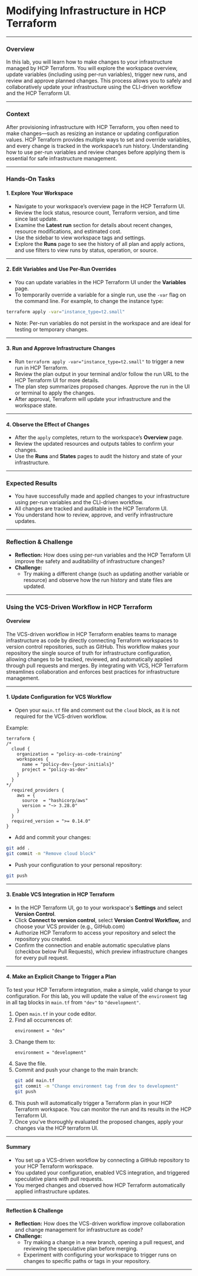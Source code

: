 # Modifying Infrastructure in HCP Terraform

---

### Overview

In this lab, you will learn how to make changes to your infrastructure managed by HCP Terraform. You will explore the workspace overview, update variables (including using per-run variables), trigger new runs, and review and approve planned changes. This process allows you to safely and collaboratively update your infrastructure using the CLI-driven workflow and the HCP Terraform UI.

---

### Context

After provisioning infrastructure with HCP Terraform, you often need to make changes—such as resizing an instance or updating configuration values. HCP Terraform provides multiple ways to set and override variables, and every change is tracked in the workspace’s run history. Understanding how to use per-run variables and review changes before applying them is essential for safe infrastructure management.

---

### Hands-On Tasks

#### 1. Explore Your Workspace

- Navigate to your workspace’s overview page in the HCP Terraform UI.
- Review the lock status, resource count, Terraform version, and time since last update.
- Examine the **Latest run** section for details about recent changes, resource modifications, and estimated cost.
- Use the sidebar to view workspace tags and settings.
- Explore the **Runs** page to see the history of all plan and apply actions, and use filters to view runs by status, operation, or source.

---

#### 2. Edit Variables and Use Per-Run Overrides

- You can update variables in the HCP Terraform UI under the **Variables** page.
- To temporarily override a variable for a single run, use the `-var` flag on the command line. For example, to change the instance type:

```sh
terraform apply -var="instance_type=t2.small"
```

- Note: Per-run variables do not persist in the workspace and are ideal for testing or temporary changes.

---

#### 3. Run and Approve Infrastructure Changes

- Run `terraform apply -var="instance_type=t2.small"` to trigger a new run in HCP Terraform.
- Review the plan output in your terminal and/or follow the run URL to the HCP Terraform UI for more details.
- The plan step summarizes proposed changes. Approve the run in the UI or terminal to apply the changes.
- After approval, Terraform will update your infrastructure and the workspace state.

---

#### 4. Observe the Effect of Changes

- After the `apply` completes, return to the workspace’s **Overview** page.
- Review the updated resources and outputs tables to confirm your changes.
- Use the **Runs** and **States** pages to audit the history and state of your infrastructure.

---

### Expected Results

- You have successfully made and applied changes to your infrastructure using per-run variables and the CLI-driven workflow.
- All changes are tracked and auditable in the HCP Terraform UI.
- You understand how to review, approve, and verify infrastructure updates.

---

### Reflection & Challenge

- **Reflection:** How does using per-run variables and the HCP Terraform UI improve the safety and auditability of infrastructure changes?
- **Challenge:**
  - Try making a different change (such as updating another variable or resource) and observe how the run history and state files are updated.

---

### Using the VCS-Driven Workflow in HCP Terraform

#### Overview

The VCS-driven workflow in HCP Terraform enables teams to manage infrastructure as code by directly connecting Terraform workspaces to version control repositories, such as GitHub. This workflow makes your repository the single source of truth for infrastructure configuration, allowing changes to be tracked, reviewed, and automatically applied through pull requests and merges. By integrating with VCS, HCP Terraform streamlines collaboration and enforces best practices for infrastructure management.

---

#### 1. Update Configuration for VCS Workflow

- Open your `main.tf` file and comment out the `cloud` block, as it is not required for the VCS-driven workflow.

Example:

```hcl
terraform {
/*
  cloud {
    organization = "policy-as-code-training"
    workspaces {
      name = "policy-dev-{your-initials}"
      project = "policy-as-dev"
    }
  }
*/
  required_providers {
    aws = {
      source  = "hashicorp/aws"
      version = "~> 3.28.0"
    }
  }
  required_version = ">= 0.14.0"
}
```

- Add and commit your changes:

```sh
git add .
git commit -m "Remove cloud block"
```

- Push your configuration to your personal repository:

```sh
git push
```

---

#### 3. Enable VCS Integration in HCP Terraform

- In the HCP Terraform UI, go to your workspace's **Settings** and select **Version Control**.
- Click **Connect to version control**, select **Version Control Workflow,** and choose your VCS provider (e.g., GitHub.com)
- Authorize HCP Terraform to access your repository and select the repository you created.
- Confirm the connection and enable automatic speculative plans (checkbox below Pull Requests), which preview infrastructure changes for every pull request.

---

#### 4. Make an Explicit Change to Trigger a Plan

To test your HCP Terraform integration, make a simple, valid change to your configuration. For this lab, you will update the value of the `environment` tag in all tag blocks in `main.tf` from `"dev"` to `"development"`.

1. Open `main.tf` in your code editor.
2. Find all occurrences of:
   ```hcl
   environment = "dev"
   ```
3. Change them to:
   ```hcl
   environment = "development"
   ```
4. Save the file.
5. Commit and push your change to the main branch:
   ```sh
   git add main.tf
   git commit -m "Change environment tag from dev to development"
   git push
   ```
6. This push will automatically trigger a Terraform plan in your HCP Terraform workspace. You can monitor the run and its results in the HCP Terraform UI.
7. Once you've thoroughly evaluated the proposed changes, apply your changes via the HCP terraform UI.

---

#### Summary

- You set up a VCS-driven workflow by connecting a GitHub repository to your HCP Terraform workspace.
- You updated your configuration, enabled VCS integration, and triggered speculative plans with pull requests.
- You merged changes and observed how HCP Terraform automatically applied infrastructure updates.

---

#### Reflection & Challenge

- **Reflection:** How does the VCS-driven workflow improve collaboration and change management for infrastructure as code?
- **Challenge:**
  - Try making a change in a new branch, opening a pull request, and reviewing the speculative plan before merging.
  - Experiment with configuring your workspace to trigger runs on changes to specific paths or tags in your repository.

---
